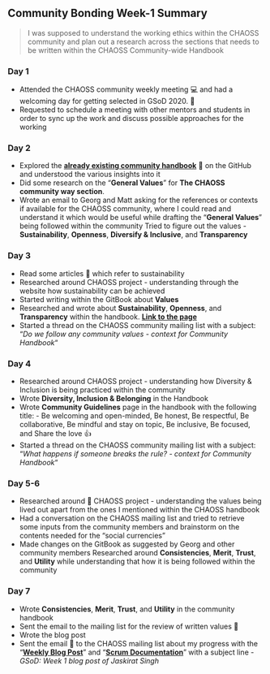 ## Community Bonding Week-1 Summary
> I was supposed to understand the working ethics within the CHAOSS community and plan out a research across the sections that needs to be written within the CHAOSS Community-wide Handbook

### Day 1
* Attended the CHAOSS community weekly meeting :computer: and had a welcoming day for getting selected in GSoD 2020. :tada:
* Requested to schedule a meeting with other mentors and students in order to sync up the work and discuss possible approaches for the working

### Day 2
* Explored the **[already existing community handbook](https://github.com/chaoss/governance/tree/master/community-handbook)** :blue_book: on the GitHub and understood the various insights into it
* Did some research on the “**General Values**” for **The CHAOSS community way section**.
* Wrote an email to Georg and Matt asking for the references or contexts if available for the CHAOSS community, where I could read and understand it which would be useful while drafting the “**General Values**” being followed within the community
Tried to figure out the values - **Sustainability**, **Openness**, **Diversify & Inclusive**, and **Transparency**

### Day 3
* Read some articles :newspaper: which refer to sustainability
* Researched around CHAOSS project - understanding through the website how sustainability can be achieved
* Started writing  within the GitBook about **Values**
* Researched and wrote about **Sustainability**, **Openness**, and **Transparency** within the handbook. **[Link to the page](https://chaoss-project.gitbook.io/community-handbook/values)**
* Started a thread on the CHAOSS community mailing list with a subject: “*Do we follow any community values - context for Community Handbook*“

### Day 4
* Researched around CHAOSS project - understanding how Diversity  & Inclusion is being practiced within the community
* Wrote **Diversity, Inclusion & Belonging** in the Handbook
* Wrote **Community Guidelines** page in the handbook with the following title: - Be welcoming and open-minded, Be honest, Be respectful, Be collaborative, Be mindful and stay on topic, Be inclusive, Be focused, and Share the love :+1:
* Started a thread on the CHAOSS community mailing list with a subject: “*What happens if someone breaks the rule? - context for Community Handbook*“

### Day 5-6
* Researched around :monocle_face: CHAOSS project - understanding the values being lived out apart from the ones I mentioned within the CHAOSS handbook
* Had a conversation on the CHAOSS mailing list and tried to retrieve some inputs from the community members and brainstorm on the contents needed for the “social currencies”
* Made changes on the GitBook as suggested by Georg and other community members
Researched around **Consistencies**, **Merit**, **Trust**, and **Utility** while understanding that how it is being followed within the community

### Day 7
* Wrote **Consistencies**, **Merit**, **Trust**, and **Utility** in the community handbook
* Sent the email to the mailing list for the review of written values :rocket:
* Wrote the blog post
* Sent the email :e-mail: to the CHAOSS mailing list about my progress with the “**[Weekly Blog Post](https://medium.com/@jaskiratsingh2000/google-season-of-docs-chaoss-project-under-the-linux-foundation-week-1-4b793e2b52f9)**” and “**[Scrum Documentation](https://docs.google.com/document/d/1c8pkWC_ePFhOa-aibnDok6jR0ZEDsK0NkcBgJQrxLiQ/edit?usp=sharing)**” with a subject line - *GSoD: Week 1 blog post of Jaskirat Singh*
